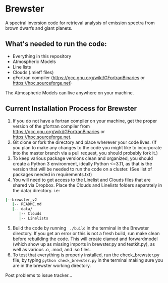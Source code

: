 # Brewster
A spectral inversion code for retrieval analysis of emission spectra from brown dwarfs and giant planets.

## What's needed to run the code:
- Everything in this repository
- Atmospheric Models
- Line lists 
- Clouds (.mieff files) 
- gFortran compiler (https://gcc.gnu.org/wiki/GFortranBinaries or https://hpc.sourceforge.net)
 
 The Atmospheric Models can live anywhere on your machine.

## Current Installation Process for Brewster
1. If you do not have a fortran compiler on your machine, get the proper version of the gfortran compiler from https://gcc.gnu.org/wiki/GFortranBinaries or https://hpc.sourceforge.net.
2. Git clone or fork the directory and place wherever your code lives. (If you plan to make any changes to the code you might like to incorporate into the master branch via a pull request, you should probably fork it.)
3. To keep various package versions clean and organized, you should create a Python 3 environment, ideally Python <=3.11, as that is the version that will be needed to run the code on a cluster. (See list of packages needed in requirements.txt)
4. You will need to get access to the Linelist and Clouds files that are shared via Dropbox. Place the Clouds and Linelists folders separately in the data/ directory. i.e: 
```bash
|--brewster_v2
   |-- README.md
   |-- data/
      |-- Clouds
      |-- Linelists
 ```
5. Build the code by running ``` ./build``` in the terminal in the Brewster directory. If you get an error or this is not a fresh build, run make clean before rebuilding the code. This will create ciamod and forwardmodel (which show up as missing imports in brewster.py and testkit.py), as well as various .o, .mod, and .so files.
6. To test that everything is properly installed, run the check_brewster.py file, by typing ```python check_brewster.py``` in the terminal making sure you are in the brewster working directory.

Post problems to issue tracker...
